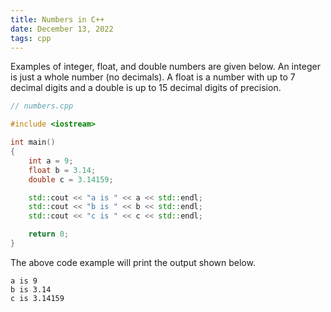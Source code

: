 ```yaml
---
title: Numbers in C++
date: December 13, 2022
tags: cpp
---
```


Examples of integer, float, and double numbers are given below. An integer is just a whole number (no decimals). A float is a number with up to 7 decimal digits and a double is up to 15 decimal digits of precision.

```cpp
// numbers.cpp

#include <iostream>

int main()
{
    int a = 9;
    float b = 3.14;
    double c = 3.14159;

    std::cout << "a is " << a << std::endl;
    std::cout << "b is " << b << std::endl;
    std::cout << "c is " << c << std::endl;

    return 0;
}
```

The above code example will print the output shown below.

```
a is 9
b is 3.14
c is 3.14159
```
